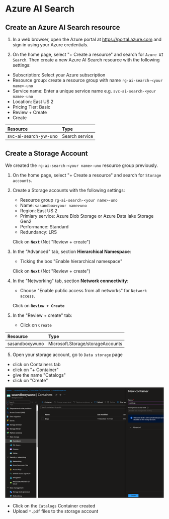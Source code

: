 # Azure AI Search

## Create an Azure AI Search resource

1. In a web browser, open the Azure portal at https://portal.azure.com and sign in using your Azure credentials.

2. On the home page, select "+ Create a resource" and search for `Azure AI Search`. Then create a new Azure AI Search resource with the following settings:

* Subscription: Select your Azure subscription
* Resource group: create a resource group with name `rg-ai-search-<your name>-uno`
* Service name: Enter a unique service name e.g. `svc-ai-search-<your name>-uno`
* Location: East US 2
* Pricing Tier: Basic
* Review + Create
* Create

|Resource| Type|
|:---|:---|
|svc-ai-search-yw-uno|Search service|

## Create a Storage Account
We created the `rg-ai-search-<your name>-uno` resource group previously.

1. On the home page, select "+ Create a resource" and search for `Storage accounts`.

2. Create a Storage accounts with the following settings:
    * Resource group `rg-ai-search-<your name>-uno`
    * Name: `sasandbox<your name>uno`
    * Region: East US 2
    * Primiary service: Azure Blob Storage or Azure Data lake Storage Gen2
    * Performance: Standard
    * Redundancy: LRS

    Click on **`Next`** (Not "Review + create")

3. In the "Advanced" tab, section **Hierarchical Namespace**:
    * Ticking the box "Enable hierarchical namespace"

    Click on **`Next`** (Not "Review + create")

4. In the "Networking" tab, section **Network connectivity**:
    * Choose "Enable public access from all networks" for `Network access`.

    Click on **`Review + Create`**

5. In the "Review + create" tab:
    * Click on `Create`

|Resource| Type|
|:---|:---|
|sasandboxywuno|Microsoft.Storage/storageAccounts|

5. Open your storage account, go to `Data storage` page
* click on Containers tab
* click on "+ Container"
* give the name "Catalogs"
* click on "Create"

![](imgs/add_container_storageaccount.png)

* Click on the `Catalogs` Container created
* Upload `*.pdf` files to the storage account

